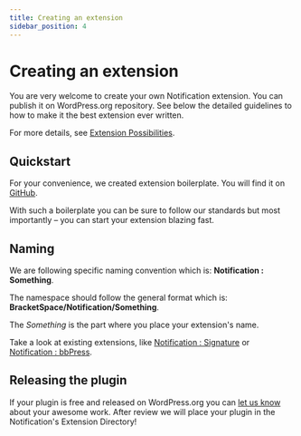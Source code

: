 ```yaml
---
title: Creating an extension
sidebar_position: 4
---
```


# Creating an extension

You are very welcome to create your own Notification extension. You can publish it on WordPress.org repository. See below the detailed guidelines to how to make it the best extension ever written.

For more details, see [Extension Possibilities](./extension-possibilities).

## Quickstart

For your convenience, we created extension boilerplate. You will find it on [GitHub](https://github.com/BracketSpace/Notification-Extension-Boilerplate).

With such a boilerplate you can be sure to follow our standards but most importantly – you can start your extension blazing fast.

## Naming

We are following specific naming convention which is: **Notification : Something**.

The namespace should follow the general format which is: **BracketSpace/Notification/Something**.

The _Something_ is the part where you place your extension's name.

Take a look at existing extensions, like [Notification : Signature](https://wordpress.org/plugins/signature-notification/) or [Notification : bbPress](https://wordpress.org/plugins/notification-bbpress/).

## Releasing the plugin

If your plugin is free and released on WordPress.org you can [let us know](https://bracketspace.com/contact/) about your awesome work. After review we will place your plugin in the Notification's Extension Directory!